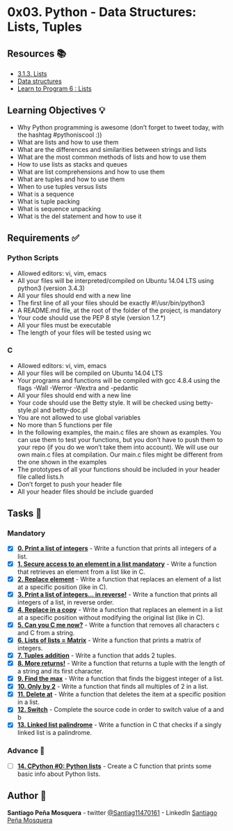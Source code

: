 # 0x03. Python - Data Structures: Lists, Tuples
## Resources :books:

* [3.1.3. Lists](https://intranet.hbtn.io/rltoken/zIxzk5ChUX6KzhJIxJjf9Q)
* [Data structures](https://intranet.hbtn.io/rltoken/ugotLwGPHgU1raKqco8TFg)
* [Learn to Program 6 : Lists](https://intranet.hbtn.io/rltoken/smot10KJXMP-a84UxJ7WrQ)

## Learning Objectives :bulb:
* Why Python programming is awesome (don’t forget to tweet today, with the hashtag #pythoniscool :))
* What are lists and how to use them
* What are the differences and similarities between strings and lists
* What are the most common methods of lists and how to use them
* How to use lists as stacks and queues
* What are list comprehensions and how to use them
* What are tuples and how to use them
* When to use tuples versus lists
* What is a sequence
* What is tuple packing
* What is sequence unpacking
* What is the del statement and how to use it

## Requirements :white_check_mark:

### Python Scripts
* Allowed editors: vi, vim, emacs
* All your files will be interpreted/compiled on Ubuntu 14.04 LTS using python3 (version 3.4.3)
* All your files should end with a new line
* The first line of all your files should be exactly #!/usr/bin/python3
* A README.md file, at the root of the folder of the project, is mandatory
* Your code should use the PEP 8 style (version 1.7.*)
* All your files must be executable
* The length of your files will be tested using wc
### C
* Allowed editors: vi, vim, emacs
* All your files will be compiled on Ubuntu 14.04 LTS
* Your programs and functions will be compiled with gcc 4.8.4 using the flags -Wall -Werror -Wextra and -pedantic
* All your files should end with a new line
* Your code should use the Betty style. It will be checked using betty-style.pl and betty-doc.pl
* You are not allowed to use global variables
* No more than 5 functions per file
* In the following examples, the main.c files are shown as examples. You can use them to test your functions, but you don’t have to push them to your repo (if you do we won’t take them into account). We will use our own main.c files at compilation. Our main.c files might be different from the one shown in the examples
* The prototypes of all your functions should be included in your header file called lists.h
* Don’t forget to push your header file
* All your header files should be include guarded

## Tasks :page_with_curl:
### Mandatory
- [x] **[0. Print a list of integers](./0-print_list_integer.py)** - Write a function that prints all integers of a list.
- [x] **[1. Secure access to an element in a list mandatory](./1-element_at.py)** - Write a function that retrieves an element from a list like in C.
- [x] **[2. Replace element](./2-replace_in_list.py)** - Write a function that replaces an element of a list at a specific position (like in C).
- [x] **[3. Print a list of integers... in reverse!](./3-print_reversed_list_integer.py)** - Write a function that prints all integers of a list, in reverse order.
- [x] **[4. Replace in a copy](./4-new_in_list.py)** - Write a function that replaces an element in a list at a specific position without modifying the original list (like in C).
- [x] **[5. Can you C me now?](./5-no_c.py)** - Write a function that removes all characters c and C from a string.
- [x] **[6. Lists of lists = Matrix](./6-print_matrix_integer.py)** - Write a function that prints a matrix of integers.
- [x] **[7. Tuples addition](./7-add_tuple.py)** - Write a function that adds 2 tuples.
- [x] **[8. More returns!](./8-multiple_returns.py)** - Write a function that returns a tuple with the length of a string and its first character.
- [x] **[9. Find the max](./9-max_integer.py)** - Write a function that finds the biggest integer of a list.
- [x] **[10. Only by 2](./10-divisible_by_2.py)** - Write a function that finds all multiples of 2 in a list.
- [x] **[11. Delete at](./11-delete_at.py)** - Write a function that deletes the item at a specific position in a list.
- [x] **[12. Switch](./12-switch.py)** - Complete the source code in order to switch value of a and b
- [x] **[13. Linked list palindrome](./13-is_palindrome.c)** - Write a function in C that checks if a singly linked list is a palindrome.
### Advance :muscle:
- [ ] **[14. CPython #0: Python lists](./100-print_python_list_info.c)** - Create a C function that prints some basic info about Python lists.

## Author :pencil:
**Santiago Peña Mosquera** - twitter [@Santiag11470161](https://twitter.com/Santiag11470161) - LinkedIn [Santiago Peña Mosquera](https://www.linkedin.com/in/santiago-pe%C3%B1a-mosquera-abaa20196/)